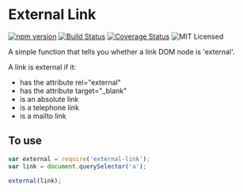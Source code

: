 # External Link
[![npm version](https://badge.fury.io/js/external-link.svg)](http://badge.fury.io/js/external-link)
[![Build Status](https://travis-ci.org/foiseworth/external-link.svg?branch=master)](https://travis-ci.org/foiseworth/external-link)
[![Coverage Status](https://coveralls.io/repos/foiseworth/external-link/badge.svg?branch=master&service=github)](https://coveralls.io/github/foiseworth/external-link?branch=master)
![MIT Licensed](https://img.shields.io/badge/license-MIT-blue.svg)


A simple function that tells you whether a link DOM node is 'external'.

A link is external if it:
* has the attribute rel="external"
* has the attribute target="\_blank"
* is an absolute link
* is a telephone link
* is a mailto link


## To use
```javascript
var external = require('external-link');
var link = document.querySelector('a');

external(link);
```
